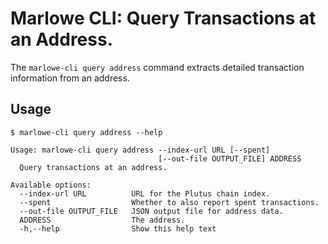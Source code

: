 # Marlowe CLI: Query Transactions at an Address.

The `marlowe-cli query address` command extracts detailed transaction information from an address.


## Usage

    $ marlowe-cli query address --help
    
    Usage: marlowe-cli query address --index-url URL [--spent] 
                                     [--out-file OUTPUT_FILE] ADDRESS
      Query transactions at an address.
    
    Available options:
      --index-url URL          URL for the Plutus chain index.
      --spent                  Whether to also report spent transactions.
      --out-file OUTPUT_FILE   JSON output file for address data.
      ADDRESS                  The address.
      -h,--help                Show this help text
